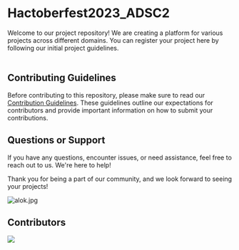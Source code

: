 # Hactoberfest2023_ADSC2

Welcome to our project repository! We are creating a platform for various projects across different domains. You can register your project here by following our initial project guidelines.
 <br><br>


 ## Contributing Guidelines

Before contributing to this repository, please make sure to read our [Contribution Guidelines](CONTRIBUTION.md). These guidelines outline our expectations for contributors and provide important information on how to submit your contributions.


## Questions or Support

If you have any questions, encounter issues, or need assistance, feel free to reach out to us. We're here to help!

Thank you for being a part of our community, and we look forward to seeing your projects!


 <img src ="https://raw.githubusercontent.com/ossamamehmood/Hacktoberfest2023/main/.github/logo.png" alt ='alok.jpg' />

## Contributors



<a href="https://github.com/TammyAlok2/Hactoberfest2023_ADSC2/graphs/contributors">
  <img src="https://contrib.rocks/image?repo=TammyAlok2/Hactoberfest2023_ADSC2" />
</a>

<br><br>
